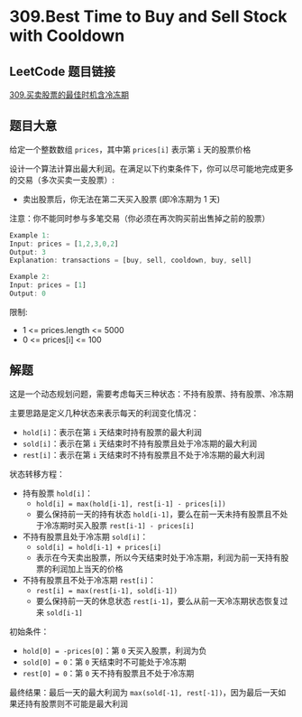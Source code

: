 # 309.Best Time to Buy and Sell Stock with Cooldown

## LeetCode 题目链接

[309.买卖股票的最佳时机含冷冻期](https://leetcode.cn/problems/best-time-to-buy-and-sell-stock-with-cooldown/)

## 题目大意

给定一个整数数组 `prices`，其中第 `prices[i]` 表示第 `i` 天的股票价格 

设计一个算法计算出最大利润。在满足以下约束条件下，你可以尽可能地完成更多的交易（多次买卖一支股票）:
- 卖出股票后，你无法在第二天买入股票 (即冷冻期为 1 天)
  
注意：你不能同时参与多笔交易（你必须在再次购买前出售掉之前的股票）

```js
Example 1:
Input: prices = [1,2,3,0,2]
Output: 3
Explanation: transactions = [buy, sell, cooldown, buy, sell]

Example 2:
Input: prices = [1]
Output: 0
```

限制:
- 1 <= prices.length <= 5000
- 0 <= prices[i] <= 100

## 解题

这是一个动态规划问题，需要考虑每天三种状态：不持有股票、持有股票、冷冻期

主要思路是定义几种状态来表示每天的利润变化情况：
- `hold[i]`：表示在第 `i` 天结束时持有股票的最大利润
- `sold[i]`：表示在第 `i` 天结束时不持有股票且处于冷冻期的最大利润
- `rest[i]`：表示在第 `i` 天结束时不持有股票且不处于冷冻期的最大利润

状态转移方程：
- 持有股票 `hold[i]`：
  - `hold[i] = max(hold[i-1], rest[i-1] - prices[i])`
  - 要么保持前一天的持有状态 `hold[i-1]`，要么在前一天未持有股票且不处于冷冻期时买入股票 `rest[i-1] - prices[i]`
- 不持有股票且处于冷冻期 `sold[i]`：
  - `sold[i] = hold[i-1] + prices[i]`
  - 表示在今天卖出股票，所以今天结束时处于冷冻期，利润为前一天持有股票的利润加上当天的价格
- 不持有股票且不处于冷冻期 `rest[i]`：
  - `rest[i] = max(rest[i-1], sold[i-1])`
  - 要么保持前一天的休息状态 `rest[i-1]`，要么从前一天冷冻期状态恢复过来 `sold[i-1]`

初始条件：
- `hold[0] = -prices[0]`：第 `0` 天买入股票，利润为负
- `sold[0] = 0`：第 `0` 天结束时不可能处于冷冻期
- `rest[0] = 0`：第 `0` 天不持有股票且不处于冷冻期

最终结果：最后一天的最大利润为 `max(sold[-1], rest[-1])`，因为最后一天如果还持有股票则不可能是最大利润

```js
```
```python
```